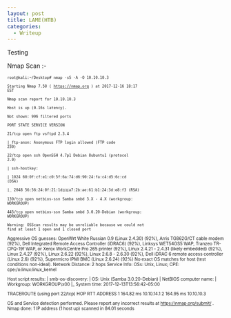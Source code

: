 ```yaml
---
layout: post
title: LAME(HTB)
categories:
  - Writeup
---
```

Testing

Nmap Scan :-
  
<font size="-6">
  <code>root@kali:~/Desktop# nmap -sS -A -O 10.10.10.3</code>

  <code>Starting Nmap 7.50 ( https://nmap.org ) at 2017-12-16 18:17 EST</code>
  
  <code>Nmap scan report for 10.10.10.3</code>
  
  <code>Host is up (0.16s latency).</code>
  
  <code>Not shown: 996 filtered ports</code>
  
  <code>PORT    STATE SERVICE     VERSION</code>
  
  <code>21/tcp  open  ftp         vsftpd 2.3.4</code>
  
  <code>|_ftp-anon: Anonymous FTP login allowed (FTP code 230)</code>
  
  <code>22/tcp  open  ssh         OpenSSH 4.7p1 Debian 8ubuntu1 (protocol 2.0)</code>
  
  <code>| ssh-hostkey: </code>
  
  <code>|   1024 60:0f:cf:e1:c0:5f:6a:74:d6:90:24:fa:c4:d5:6c:cd (DSA)</code>
  
  <code>|_  2048 56:56:24:0f:21:1d:de:a7:2b:ae:61:b1:24:3d:e8:f3 (RSA)</code>
  
  <code>139/tcp open  netbios-ssn Samba smbd 3.X - 4.X (workgroup: WORKGROUP)</code>
  
  <code>445/tcp open  netbios-ssn Samba smbd 3.0.20-Debian (workgroup: WORKGROUP)</code>
  
  <code>Warning: OSScan results may be unreliable because we could not find at least 1 open and 1 closed port</code>
  
  Aggressive OS guesses: OpenWrt White Russian 0.9 (Linux 2.4.30) (92%), Arris TG862G/CT cable modem (92%), Dell Integrated Remote  Access Controller (iDRAC6) (92%), Linksys WET54GS5 WAP, Tranzeo TR-CPQ-19f WAP, or Xerox WorkCentre Pro 265 printer (92%), Linux 2.4.21 - 2.4.31 (likely embedded) (92%), Linux 2.4.27 (92%), Linux 2.6.22 (92%), Linux 2.6.8 - 2.6.30 (92%), Dell iDRAC 6 remote access controller (Linux 2.6) (92%), Supermicro IPMI BMC (Linux 2.6.24) (92%)
No exact OS matches for host (test conditions non-ideal).
Network Distance: 2 hops
Service Info: OSs: Unix, Linux; CPE: cpe:/o:linux:linux_kernel

Host script results:
| smb-os-discovery: 
|   OS: Unix (Samba 3.0.20-Debian)
|   NetBIOS computer name: 
|   Workgroup: WORKGROUP\x00
|_  System time: 2017-12-13T13:56:42-05:00

TRACEROUTE (using port 22/tcp)
HOP RTT       ADDRESS
1   164.82 ms 10.10.14.1
2   164.95 ms 10.10.10.3

OS and Service detection performed. Please report any incorrect results at https://nmap.org/submit/ .
Nmap done: 1 IP address (1 host up) scanned in 84.01 seconds

</font>
